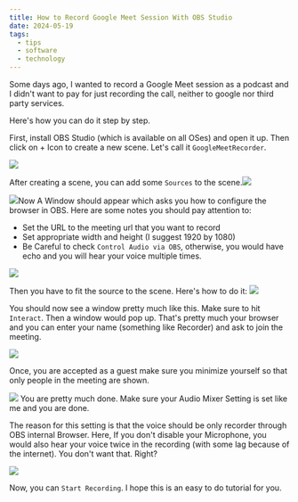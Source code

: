 ```yaml
---
title: How to Record Google Meet Session With OBS Studio
date: 2024-05-19
tags:
  - tips
  - software
  - technology
---
```

Some days ago, I wanted to record a Google Meet session as a podcast and I didn't want to pay for just recording the call, neither to google nor third party services. 

Here's how you can do it step by step. 

First, install OBS Studio (which is available on all OSes) and open it up. Then click on + Icon to create a new scene. Let's call it `GoogleMeetRecorder`. 

![](AddNewScene.png#center)

After creating a scene, you can add some `Sources` to the scene.![](AddBrowser.png#center)

![](GoogleMeetBrowser.png)Now A Window should appear which asks you how to configure the browser in OBS. Here are some notes you should pay attention to:
- Set the URL to the meeting url that you want to record
- Set appropriate width and height (I suggest 1920 by 1080)
- Be Careful to check `Control Audio via OBS`, otherwise, you would have echo and you will hear your voice multiple times.

![](BrowserConfig.png#center)

Then you have to fit the source to the scene. Here's how to do it:
![](FitToScene.png)

You should now see a window pretty much like this. Make sure to hit `Interact`. Then a window would pop up. That's pretty much your browser and you can enter your name (something like Recorder) and ask to join the meeting. 

![](Interact.png)

Once, you are accepted as a guest make sure you minimize yourself so that only people in the meeting are shown. 

![](minimize.png)
You are pretty much done. Make sure your Audio Mixer Setting is set like me and you are done. 

The reason for this setting is that the voice should be only recorder through OBS internal Browser. Here, If you don't disable your Microphone, you would also hear your voice twice in the recording (with some lag because of the internet). You don't want that. Right?

![](audioMixer.png)

Now, you can `Start Recording`. I hope this is an easy to do tutorial for you. 
